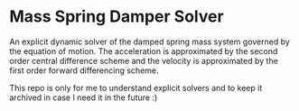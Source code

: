 # Mass Spring Damper Solver

An explicit dynamic solver of the damped spring mass system governed by the equation of motion. The acceleration is approximated by the second order central difference scheme and the velocity is approximated by the first order forward differencing scheme.

This repo is only for me to understand explicit solvers and to keep it archived in case I need it in the future :)
